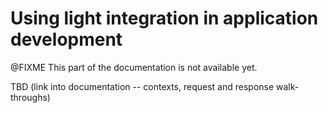 Using light integration in application development
==================================================

@FIXME This part of the documentation is not available yet.

  TBD (link into documentation -- contexts, request and response walk-throughs)
